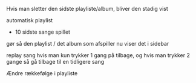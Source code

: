 Hvis man sletter den sidste playliste/album, bliver den stadig vist

automatisk playlist
- 10 sidste sange spillet


gør så den playlist / det album som afspiller nu viser det i sidebar

replay sang hvis man kun trykker 1 gang på tilbage, og hvis man trykker 2 gange så gå tilbage til en tidligere sang

Ændre rækkefølge i playliste